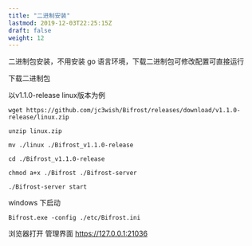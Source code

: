 ```yaml
---
title: "二进制安装"
lastmod: 2019-12-03T22:25:15Z
draft: false
weight: 12
---
```




二进制包安装，不用安装 go 语言环境，下载二进制包可修改配置可直接运行

下载二进制包

以v1.1.0-release linux版本为例

```
wget https://github.com/jc3wish/Bifrost/releases/download/v1.1.0-release/linux.zip

unzip linux.zip 

mv ./linux ./Bifrost_v1.1.0-release

cd ./Bifrost_v1.1.0-release

chmod a+x ./Bifrost ./Bifrost-server

./Bifrost-server start
```


windows 下启动

```
Bifrost.exe -config ./etc/Bifrost.ini

```

浏览器打开 管理界面  https://127.0.0.1:21036
